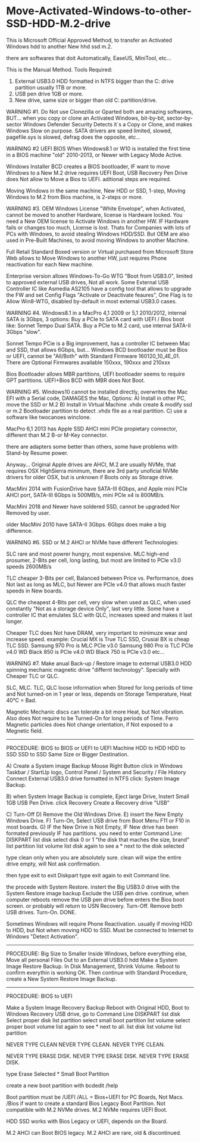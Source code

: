 # Move-Activated-Windows-to-other-SSD-HDD-M.2-drive

This is Microsoft Official Approved Method,
to transfer an Activated Windows hdd to another New hhd ssd m.2.

there are softwares that doit Automatically,
EaseUS, MiniTool, etc...

This is the Manual Method.
Tools Required:
1) External USB3.0 HDD 
formatted in NTFS
bigger than the C: drive partition usually 1TB or more.
2) USB pen drive 1GB or more.
3) New drive, 
same size or bigger than old C: partition/drive.


WARNING #1.
Do Not use Clonezilla or Gparted
both are amazing softwares,
BUT...
when you copy or clone an Activated Windows,
bit-by-bit, sector-by-sector
Windows Defender Security Detects it´s a Copy or Clone, 
and makes Windows Slow on purpose.
SATA drivers are speed limited, slowed,
pagefile.sys is slowed,
defrag does the opposite,
etc...

WARNING #2
UEFI BIOS
When Windows8.1 or W10 is installed the first time in a
BIOS machine "old" 2010-2013, or Newer with Legacy Mode Active.

Windows Installer BCD creates a BIOS bootloader,
IF want to move Windows to a New M.2 drive requires UEFI Boot,
USB Recovery Pen Drive does Not allow to Move a Bios to UEFI.
aditional steps are required.

Moving Windows in the same machine, New HDD or SSD, 1-step,
Moving Windows to M.2 from Bios machine, is 2-steps or more.


WARNING #3.
OEM Windows License "White Envelope",
when Activated, cannot be moved to another Hardware,
license is Hardware locked.
You need a New OEM license to Activate Windows in another HW.
IF Hardware fails or changes too much, License is lost.
Thats for Companies with lots of PCs with Windows, to avoid stealing Windows HDD/SSD.
But OEM are also used in Pre-Built Machines, to avoid moving Windows to another Machine.

Full Retail Standard Boxed version or Virtual purchased from Microsoft Store Web allows to Move Windows to another HW, just requires Phone reactivation for each New machine.

Enterprise version allows Windows-To-Go WTG "Boot from USB3.0",
limited to approved external USB drives, Not all work.
Some External USB Controller IC like Asmedia AS2105 have a config tool that allows to upgrade the FW and set Config Flags "Activate or Deactivate feaures",
One Flag is to Allow Win8-WTG, disabled by-default in most external USB3.0 cases.


WARNING #4.
Windows8.1 in a MacPro 4,1 2009 or 5,1 2010/2012, 
internal SATA is 3Gbps, 
3 options:
Buy a PCIe to SATA card with UEFI / Bios boot like:
 Sonnet Tempo Dual SATA.
Buy a PCIe to M.2 card,
use internal SATA-II 3Gbps "slow".

Sonnet Tempo PCie is a Big improvement,
has a controller IC between Mac and SSD,
that allows 6Gbps, but... Windows BCD bootloader must be Bios or UEFI, cannot be "All/Both" with Standard Firmware 160120_10_4E_01.
There are Optional Firmwares available 150xxx, 190xxx and 210xxx

Bios Bootloader allows MBR partitions,
UEFI bootloader seems to require GPT partitions.
UEFI+Bios BCD with MBR does Not Boot.

WARNING #5.
Windows10 cannot be installed directly,
overwrites the Mac EFI with a Serial code,
DAMAGES the Mac,
Options:
A) Install in other PC, move the SSD or M.2
B) Install in Virtual Machine .vhdx
create & modify ssd or m.2 Bootloader partition to detect .vhdx file as a real partition.
C) use a software like twocanoes winclone. 

MacPro 6,1 2013
has Apple SSD AHCI mini PCIe propietary connector, 
different than M.2 B-or M-Key connector.

there are adapters some better than others, 
some have problems with Stand-by Resume power.

Anyway... Original Apple drives are AHCI,
M.2 are usually NVMe, that requires OSX HighSierra minimum,
there are 3rd party unoficial NVMe drivers for older OSX, but is unknown if Boots only as Storage drive. 

MacMini 2014 with FusionDrive have SATA-III 6Gbps, and Apple mini PCIe AHCI port, 
SATA-III 6Gbps is 500MB/s, mini PCIe x4 is 800MB/s.

MacMini 2018 and Newer have soldered SSD, 
cannot be upgraded Nor Removed by user.

older MacMini 2010 have SATA-II 3Gbps.
6Gbps does make a big difference.


WARNING #6.
SSD or M.2 
AHCI or NVMe have different Technologies:

SLC rare and most powrer hungry, most expensive.
MLC high-end prosumer, 2-Bits per cell, long lasting, but most are limited to PCIe v3.0 speeds 2600MB/s

TLC cheaper 3-Bits per cell, Balanced between Price vs. Performance,
does Not last as long as MLC, 
but Newer are PCIe v4.0 that allows much faster speeds in New boards.

QLC the cheapest 4-Bits per cell, very slow when used as QLC,
when used constantly "Not as a storage device Only", last very little.
Some have a controller IC that emulates SLC with QLC, increases speed and makes it last longer.

Cheaper TLC does Not have DRAM, very important to minimuze wear and increase speed.
example:
Crucial MX is True TLC SSD,
Crusial BX is cheap TLC SSD.
Samsung 970 Pro is MLC PCIe v3.0
Samsung 980 Pro is TLC PCIe v4.0
WD Black 850 is PCIe v4.0
WD Black 750 is PCIe v3.0
etc...


WARNING #7.
Make anual Back-up / Restore image to external USB3.0 HDD spinning mechanic magnetic drive "differnt technology".
Specially with Cheaper TLC or QLC.

SLC, MLC. TLC, QLC loose information when Stored for long periods of time and Not turned-on in 1 year or less, depends on Storage Temperature, Heat 40°C = Bad.

Magnetic Mechanic discs can tolerate a bit more Heat,
but Not vibration.
Also does Not require to be Turned-On for long periods of Time.
Ferro Magnetic particles does Not change orientation, if Not exposed to a Megnetic field.

----
PROCEDURE:
BIOS to BIOS or UEFI to UEFI Machine
HDD to HDD 
HDD to SSD
SSD to SSD
Same Size or Bigger Destination.

A) Create a System image Backup
Mouse Right Button click in Windows Taskbar / StartUp logo,
Control Panel / System and Security / File History
Connect External USB3.0 drive formatted in NTFS
click: System Image Backup.

B) when System Image Backup is complete,
Eject large Drive,
Instert Small 1GB USB Pen Drive.
click Recovery
Create a Recovery drive "USB"

C) Turn-Off
D) Remove the Old Windows Drive.
E) insert the New Empty Windows Drive.
F) Turn-On, Select USB drive from Boot Menu F11 or F10 in most boards.
G) IF the New Drive is Not Empty,
IF New drive has been formated previously
IF has partitions.
you need to enter Command Line:
DISKPART
list disk
select disk 0 or 1 "the disk that maches the size, brand"
list partition
list volume
list disk again to see a * next to the disk selected

type clean only when you are absolutely sure.
clean will wipe the entire drive empty,
will Not ask confirmation.

then type exit to exit Diskpart
type exit again to exit Command line.

the procede with System Restore.
instert the Big USB3.0 drive with the System Restore image backup
Exclude the USB pen drive.
continue,
when computer reboots remove the USB pen drive before enters the Bios boot screen.
or probably will return to USN Recovery.
Turn-Off.
Remove both USB drives.
Turn-On.
DONE.

Sometimes Windows will require Phone Reactivation.
usually if moving HDD to HDD,
but Not when moving HDD to SSD.
Must be connected to Internet to Windows "Detect Activation".

-----
PROCEDURE:
Big Size to Smaller
Inside Windows, before everything else,
Move all personal Files Out to an External USB3.0 hdd
Make a System Image Restore Backup.
In Disk Management,
Shrink Volume.
Reboot to confirm everythin is working OK.
Then continue with Standard Procedure, create a New System Restore Image Backup.

-----
PROCEDURE:
BIOS to UEFI

Make a System Image Recovery Backup
Reboot with Original HDD,
Boot to Windows Recovery USB drive,
go to Command Line
DISKPART
list disk
Select proper disk
list partition
select small boot partition
list volume 
select proper boot volume
list again to see * next to all.
list disk
list volume
list partition

NEVER TYPE CLEAN
NEVER TYPE CLEAN.
NEVER TYPE CLEAN.

NEVER TYPE ERASE DISK.
NEVER TYPE ERASE DISK.
NEVER TYPE ERASE DISK.


type Erase Selected * Small Boot Partition

create a new boot partition with 
bcdedit /help

Boot partition must be /UEFI 
/ALL = Bios+UEFI for PC Boards,
Not Macs.
/Bios if want to create a standard Bios Legacy Boot Partition.
Not compatible with M.2 NVMe drives.
M.2 NVMe requires UEFI Boot.

HDD SSD works with Bios Legacy or UEFI, depends on the Board.

M.2 AHCI can Boot BIOS legacy.
M.2 AHCI are rare, old & discontinued.

